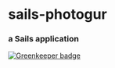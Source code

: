# sails-photogur
### a Sails application

[![Greenkeeper badge](https://badges.greenkeeper.io/timestep/sails-photogur.svg)](https://greenkeeper.io/)